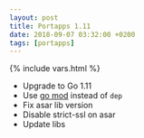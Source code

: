 ```yaml
---
layout: post
title: Portapps 1.11
date: 2018-09-07 03:32:00 +0200
tags: [portapps]
---
```

{% include vars.html %}

* Upgrade to Go 1.11
* Use [go mod](https://golang.org/cmd/go/#hdr-Module_maintenance) instead of `dep`
* Fix asar lib version
* Disable strict-ssl on asar
* Update libs